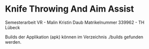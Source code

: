 # Knife Throwing And Aim Assist
Semesterarbeit VR - Malin Kristin Daub
Matrikelnummer 339962 - TH Lübeck

Builds der Applikation (apk) können im Verzeichnis ./builds gefunden werden.
